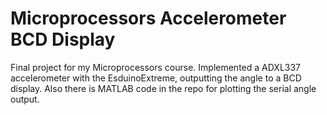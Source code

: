# Microprocessors Accelerometer BCD Display 

Final project for my Microprocessors course. Implemented a ADXL337 accelerometer with the EsduinoExtreme, outputting the angle to a BCD display. Also there is MATLAB code in the repo for plotting the serial angle output.
